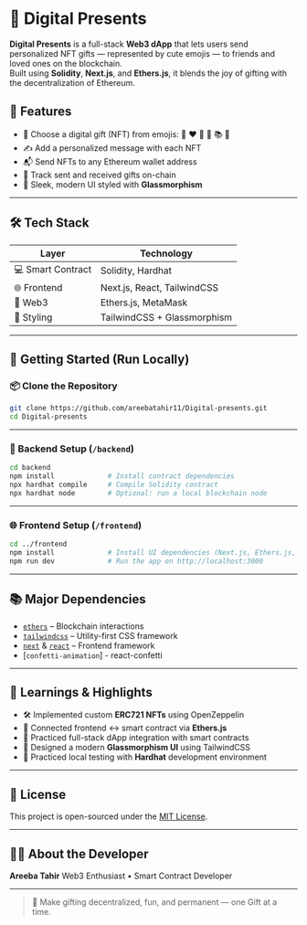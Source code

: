 

# 🎁 Digital Presents

**Digital Presents** is a full-stack **Web3 dApp** that lets users send personalized NFT gifts — represented by cute emojis — to friends and loved ones on the blockchain.  
Built using **Solidity**, **Next.js**, and **Ethers.js**, it blends the joy of gifting with the decentralization of Ethereum.


## 🚀 Features

- 🎨 Choose a digital gift (NFT) from emojis: 🎂 ❤️ 💎 🎈 📚 🌸  
- ✍️ Add a personalized message with each NFT  
- 📬 Send NFTs to any Ethereum wallet address  
- 🧾 Track sent and received gifts on-chain  
- 💠 Sleek, modern UI styled with **Glassmorphism**

---

## 🛠 Tech Stack

| Layer            | Technology                            |
|------------------|----------------------------------------|
| 💻 Smart Contract | Solidity, Hardhat                     |
| 🌐 Frontend       | Next.js, React, TailwindCSS            |
| 🔌 Web3           | Ethers.js, MetaMask                    |
| 🎨 Styling        | TailwindCSS + Glassmorphism            |


---

## 🧪 Getting Started (Run Locally)

### 📦 Clone the Repository

```bash
git clone https://github.com/areebatahir11/Digital-presents.git
cd Digital-presents
````

---

### 🔧 Backend Setup (`/backend`)

```bash
cd backend
npm install             # Install contract dependencies
npx hardhat compile     # Compile Solidity contract
npx hardhat node        # Optional: run a local blockchain node
```

---

### 🌐 Frontend Setup (`/frontend`)

```bash
cd ../frontend
npm install             # Install UI dependencies (Next.js, Ethers.js, Framer Motion, etc.)
npm run dev             # Run the app on http://localhost:3000
```

---

## 📚 Major Dependencies

* [`ethers`](https://docs.ethers.org/) – Blockchain interactions
* [`tailwindcss`](https://tailwindcss.com/) – Utility-first CSS framework
* [`next`](https://nextjs.org/) & [`react`](https://reactjs.org/) – Frontend framework
* [`confetti-animation`] - react-confetti

---

## 🌟 Learnings & Highlights

* 🛠 Implemented custom **ERC721 NFTs** using OpenZeppelin
* 🔗 Connected frontend ↔ smart contract via **Ethers.js**
* 🧠 Practiced full-stack dApp integration with smart contracts
* 💅 Designed a modern **Glassmorphism UI** using TailwindCSS
* 🧪 Practiced local testing with **Hardhat** development environment

---

## 🧾 License

This project is open-sourced under the [MIT License](LICENSE).

---

## 🙋‍♀️ About the Developer

**Areeba Tahir**
Web3 Enthusiast • Smart Contract Developer

---

> 💌 Make gifting decentralized, fun, and permanent — one Gift at a time.

```


